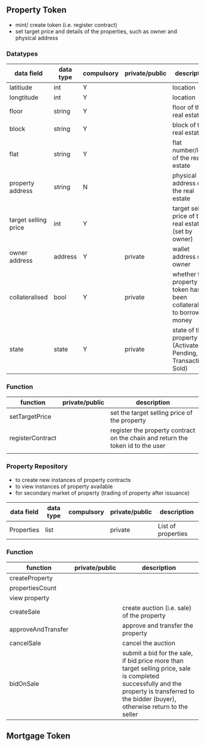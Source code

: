 ## Property Token

* mint/ create token (i.e. register contract)
* set target price and details of the properties, such as owner and physical address

### Datatypes

| data field | data type | compulsory | private/public |description|
|------------|-----------|------------|----------------|----------------|
| latitiude      | int          |   Y         |                |location|
| longtitude           | int          | Y           |                |location|
| floor           |   string        |    Y        |                |floor of the real estate|
| block           |   string        |     Y       |                |block of the real estate|
| flat           |    string       |      Y      |                |flat number/letter of the real estate|
| property address           | string           | N           |                | physical address of the real estate|
| target selling price           |   int        |  Y          |                | target selling price of the real estate (set by owner) |
| owner address           |  address         |      Y      |   private            | wallet address of owner |
| collateralised           |  bool         |        Y    |   private             | whether the property token has been collateralised to borrow money|
| state           | state          |      Y      |    private            | state of the property (Activated, Pending, In Transaction, Sold) |

### Function


| function | private/public | description |
|----------|-------------|----------------|
| setTargetPrice         |             | set the target selling price of the property               |
| registerContract         |             |   register the property contract on the chain and return the token id to the user             |
|          |             |                |


### Property Repository

* to create new instances of property contracts
* to view instances of property available
* for secondary market of property (trading of property after issuance)

| data field | data type | compulsory | private/public |description|
|------------|-----------|------------|----------------|----------------|
|Properties  | list          |            |    private            | List of properties|

### Function 

| function | private/public | description |
|----------|-------------|----------------|
| createProperty          |             |                |
| propertiesCount          |             |                |
| view property         |             |                |
| createSale         |             | create auction (i.e. sale) of the property                |
| approveAndTransfer         |             | approve and transfer the property   |
| cancelSale         |             | cancel the auction   |
| bidOnSale         |             | submit a bid for the sale, if bid price more than target selling price, sale is completed successfully and the property is transferred to the bidder (buyer), otherwise return to the seller  |

## Mortgage Token

